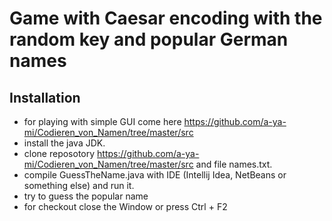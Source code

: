 # Game with Caesar encoding with the random key and popular German names

## Installation

*  for playing with simple GUI come here https://github.com/a-ya-mi/Codieren_von_Namen/tree/master/src
*  install the java JDK.
*  clone reposotory https://github.com/a-ya-mi/Codieren_von_Namen/tree/master/src and file names.txt.
*  compile GuessTheName.java with IDE (Intellij Idea, NetBeans or something else) and run it.
*  try to guess the popular name
*  for checkout close the Window or press Ctrl + F2

